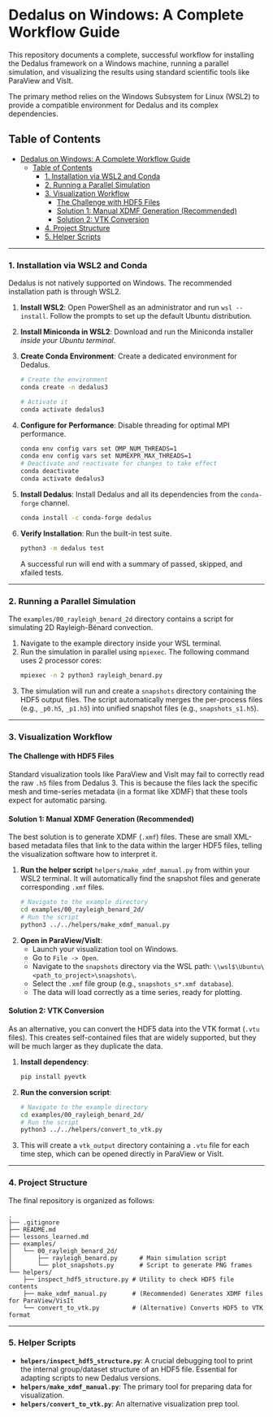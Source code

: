 # Dedalus on Windows: A Complete Workflow Guide

This repository documents a complete, successful workflow for installing the Dedalus framework on a Windows machine, running a parallel simulation, and visualizing the results using standard scientific tools like ParaView and VisIt.

The primary method relies on the Windows Subsystem for Linux (WSL2) to provide a compatible environment for Dedalus and its complex dependencies.

## Table of Contents
- [Dedalus on Windows: A Complete Workflow Guide](#dedalus-on-windows-a-complete-workflow-guide)
  - [Table of Contents](#table-of-contents)
    - [1. Installation via WSL2 and Conda](#1-installation-via-wsl2-and-conda)
    - [2. Running a Parallel Simulation](#2-running-a-parallel-simulation)
    - [3. Visualization Workflow](#3-visualization-workflow)
      - [The Challenge with HDF5 Files](#the-challenge-with-hdf5-files)
      - [Solution 1: Manual XDMF Generation (Recommended)](#solution-1-manual-xdmf-generation-recommended)
      - [Solution 2: VTK Conversion](#solution-2-vtk-conversion)
    - [4. Project Structure](#4-project-structure)
    - [5. Helper Scripts](#5-helper-scripts)

---

### 1. Installation via WSL2 and Conda

Dedalus is not natively supported on Windows. The recommended installation path is through WSL2.

1.  **Install WSL2**: Open PowerShell as an administrator and run `wsl --install`. Follow the prompts to set up the default Ubuntu distribution.

2.  **Install Miniconda in WSL2**: Download and run the Miniconda installer *inside your Ubuntu terminal*.

3.  **Create Conda Environment**: Create a dedicated environment for Dedalus.
    ```bash
    # Create the environment
    conda create -n dedalus3

    # Activate it
    conda activate dedalus3
    ```

4.  **Configure for Performance**: Disable threading for optimal MPI performance.
    ```bash
    conda env config vars set OMP_NUM_THREADS=1
    conda env config vars set NUMEXPR_MAX_THREADS=1
    # Deactivate and reactivate for changes to take effect
    conda deactivate
    conda activate dedalus3
    ```

5.  **Install Dedalus**: Install Dedalus and all its dependencies from the `conda-forge` channel.
    ```bash
    conda install -c conda-forge dedalus
    ```

6.  **Verify Installation**: Run the built-in test suite.
    ```bash
    python3 -m dedalus test
    ```
    A successful run will end with a summary of passed, skipped, and xfailed tests.

---

### 2. Running a Parallel Simulation

The `examples/00_rayleigh_benard_2d` directory contains a script for simulating 2D Rayleigh-Bénard convection.

1.  Navigate to the example directory inside your WSL terminal.
2.  Run the simulation in parallel using `mpiexec`. The following command uses 2 processor cores:
    ```bash
    mpiexec -n 2 python3 rayleigh_benard.py
    ```
3.  The simulation will run and create a `snapshots` directory containing the HDF5 output files. The script automatically merges the per-process files (e.g., `_p0.h5`, `_p1.h5`) into unified snapshot files (e.g., `snapshots_s1.h5`).

---

### 3. Visualization Workflow

#### The Challenge with HDF5 Files
Standard visualization tools like ParaView and VisIt may fail to correctly read the raw `.h5` files from Dedalus 3. This is because the files lack the specific mesh and time-series metadata (in a format like XDMF) that these tools expect for automatic parsing.

#### Solution 1: Manual XDMF Generation (Recommended)
The best solution is to generate XDMF (`.xmf`) files. These are small XML-based metadata files that link to the data within the larger HDF5 files, telling the visualization software how to interpret it.

1.  **Run the helper script** `helpers/make_xdmf_manual.py` from within your WSL2 terminal. It will automatically find the snapshot files and generate corresponding `.xmf` files.
    ```bash
    # Navigate to the example directory
    cd examples/00_rayleigh_benard_2d/
    # Run the script
    python3 ../../helpers/make_xdmf_manual.py
    ```
2.  **Open in ParaView/VisIt**:
    -   Launch your visualization tool on Windows.
    -   Go to `File -> Open`.
    -   Navigate to the `snapshots` directory via the WSL path: `\\wsl$\Ubuntu\<path_to_project>\snapshots\`.
    -   Select the `.xmf` file group (e.g., `snapshots_s*.xmf database`).
    -   The data will load correctly as a time series, ready for plotting.

#### Solution 2: VTK Conversion
As an alternative, you can convert the HDF5 data into the VTK format (`.vtu` files). This creates self-contained files that are widely supported, but they will be much larger as they duplicate the data.

1.  **Install dependency**:
    ```bash
    pip install pyevtk
    ```
2.  **Run the conversion script**:
    ```bash
    # Navigate to the example directory
    cd examples/00_rayleigh_benard_2d/
    # Run the script
    python3 ../../helpers/convert_to_vtk.py
    ```
3.  This will create a `vtk_output` directory containing a `.vtu` file for each time step, which can be opened directly in ParaView or VisIt.

---

### 4. Project Structure
The final repository is organized as follows:
```
.
├── .gitignore
├── README.md
├── lessons_learned.md
├── examples/
│   └── 00_rayleigh_benard_2d/
│       ├── rayleigh_benard.py      # Main simulation script
│       └── plot_snapshots.py       # Script to generate PNG frames
└── helpers/
    ├── inspect_hdf5_structure.py # Utility to check HDF5 file contents
    ├── make_xdmf_manual.py       # (Recommended) Generates XDMF files for ParaView/VisIt
    └── convert_to_vtk.py         # (Alternative) Converts HDF5 to VTK format
```

---

### 5. Helper Scripts
- **`helpers/inspect_hdf5_structure.py`**: A crucial debugging tool to print the internal group/dataset structure of an HDF5 file. Essential for adapting scripts to new Dedalus versions.
- **`helpers/make_xdmf_manual.py`**: The primary tool for preparing data for visualization.
- **`helpers/convert_to_vtk.py`**: An alternative visualization prep tool.
